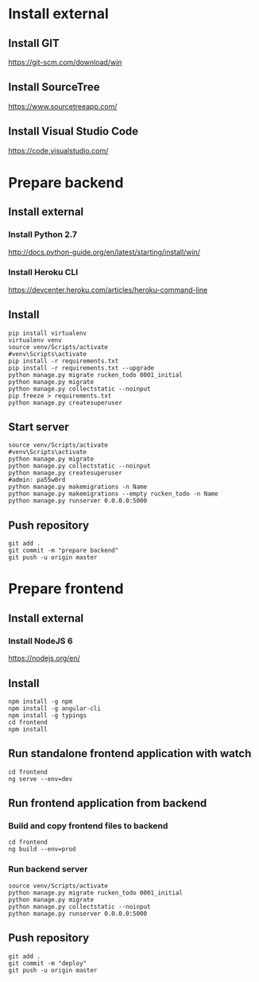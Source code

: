 # Install external

## Install GIT
https://git-scm.com/download/win
## Install SourceTree
https://www.sourcetreeapp.com/
## Install Visual Studio Code
https://code.visualstudio.com/

# Prepare backend

## Install external

### Install Python 2.7
http://docs.python-guide.org/en/latest/starting/install/win/
### Install Heroku CLI
https://devcenter.heroku.com/articles/heroku-command-line

## Install
```
pip install virtualenv
virtualenv venv
source venv/Scripts/activate
#venv\Scripts\activate
pip install -r requirements.txt
pip install -r requirements.txt --upgrade
python manage.py migrate rucken_todo 0001_initial
python manage.py migrate
python manage.py collectstatic --noinput
pip freeze > requirements.txt
python manage.py createsuperuser
```
## Start server
```
source venv/Scripts/activate
#venv\Scripts\activate
python manage.py migrate
python manage.py collectstatic --noinput
python manage.py createsuperuser
#admin: pa55w0rd
python manage.py makemigrations -n Name
python manage.py makemigrations --empty rucken_todo -n Name
python manage.py runserver 0.0.0.0:5000
```
## Push repository
```
git add .
git commit -m "prepare backend"
git push -u origin master
```
# Prepare frontend

## Install external

### Install NodeJS 6
https://nodejs.org/en/

## Install
```
npm install -g npm
npm install -g angular-cli
npm install -g typings
cd frontend
npm install
```
## Run standalone frontend application with watch
```
cd frontend
ng serve --env=dev
```
## Run frontend application from backend 

### Build and copy frontend files to backend
```
cd frontend
ng build --env=prod
```
### Run backend server
```
source venv/Scripts/activate
python manage.py migrate rucken_todo 0001_initial
python manage.py migrate
python manage.py collectstatic --noinput
python manage.py runserver 0.0.0.0:5000
```
## Push repository
```
git add .
git commit -m "deploy"
git push -u origin master
```
